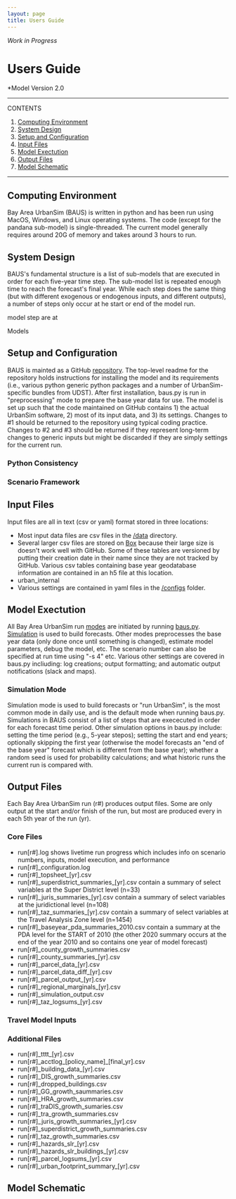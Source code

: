 ```yaml
---
layout: page
title: Users Guide
---
```


*Work in Progress*

# Users Guide

*Model Version 2.0


---
CONTENTS
 
1. [Computing Environment](#computing-environment)
2. [System Design](#system-design)
3. [Setup and Configuration](#setup-and-configuration)
4. [Input Files](#input-files)
5. [Model Exectution](#model-exectution)
6. [Output Files](#output-files)
7. [Model Schematic](#model-schematic)

---

## Computing Environment
Bay Area UrbanSim (BAUS) is written in python and has been run using MacOS, Windows, and Linux operating systems. The code (except for the pandana sub-model) is single-threaded. The current model generally requires around 20G of memory and takes around 3 hours to run.

## System Design
BAUS's fundamental structure is a list of sub-models that are executed in order for each five-year time step. The sub-model list is repeated enough time to reach the forecast's final year. While each step does the same thing (but with different exogenous or endogenous inputs, and different outputs), a number of steps only occur at he start or end of the model run.

model step are at

Models


## Setup and Configuration
BAUS is mainted as a GitHub [repository](https://github.com/BayAreaMetro/bayarea_urbansim). The top-level readme for the repository holds instructions for installing the model and its requirements (i.e., various python generic python packages and a number of UrbanSim-specific bundles from UDST). After first installation, baus.py is run in "preprocessing" mode to prepare the base year data for use. The model is set up such that the code maintained on GitHub contains 1) the actual UrbanSim software, 2) most of its input data, and 3) its settings. Changes to #1 should be returned to the repository using typical coding practice. Changes to #2 and #3 should be returned if they represent long-term changes to generic inputs but might be discarded if they are simply settings for the current run.

### Python Consistency

### Scenario Framework

## Input Files
Input files are all in text (csv or yaml) format stored in three locations:
* Most input data files are csv files in the [/data](https://github.com/BayAreaMetro/bayarea_urbansim/tree/master/data) directory.
* Several larger csv files are stored on [Box](https://mtcdrive.box.com/s/3cr52b8ccx1l1e59l1zvrud6srmsg0yc) because their large size is doesn't work well with GitHub. Some of these tables are versioned by putting their creation date in their name since they are not tracked by GitHub. Various csv tables containing base year geodatabase information are contained in an h5 file at this location.
* urban_internal
* Various settings are contained in yaml files in the [/configs](https://github.com/BayAreaMetro/bayarea_urbansim/tree/master/configs) folder.

## Model Exectution
All Bay Area UrbanSim run [modes](https://github.com/BayAreaMetro/bayarea_urbansim/blob/4166c25a798f2b8d045546e5b6cef45a5ca9fa4c/baus.py#L244) are initiated by running [baus.py](https://github.com/BayAreaMetro/bayarea_urbansim/blob/master/baus.py). [Simulation](https://github.com/BayAreaMetro/bayarea_urbansim/blob/4166c25a798f2b8d045546e5b6cef45a5ca9fa4c/baus.py#L263) is used to build forecasts. Other modes preprocesses the base year data (only done once until something is changed), estimate model parameters, debug the model, etc. The scenario number can also be specified at run time using "-s 4" etc. Various other settings are covered in baus.py incliuding: log creations; output formatting; and automatic output notifications (slack and maps).

### Simulation Mode
Simulation mode is used to build forecasts or "run UrbanSim", is the most common mode in daily use, and is the default mode when running baus.py. Simulations in BAUS consist of a list of steps that are exececuted in order for each forecast time period. Other simulation options in baus.py include: setting the time period (e.g., 5-year stepos); setting the start and end years; optionally skipping the first year (otherwise the model forecasts an "end of the base year" forecast which is different from the base year); whether a random seed is used for probability calculations; and what historic runs the current run is compared with. 

## Output Files
Each Bay Area UrbanSim run (r#) produces output files. Some are only output at the start and/or finish of the run, but most are produced every in each 5th year of the run (yr). 

### Core Files
* run[r#].log shows livetime run progress which includes info on scenario numbers, inputs, model execution, and performance
* run[r#]\_configuration.log
* run[r#]\_topsheet\_[yr].csv
* run[r#]\_superdistrict_summaries\_[yr].csv contain a summary of select variables at the Super District level (n=33)
* run[r#]\_juris_summaries\_[yr].csv contain a summary of select variables at the juridictional level (n=108)
* run[r#]\_taz_summaries\_[yr].csv contain a summary of select variables at the Travel Analysis Zone level (n=1454)
* run[r#]\_baseyear\_pda_summaries\_2010.csv contain a summary at the PDA level for the START of 2010 (the other 2020 summary occurs at the end of the year 2010 and so contains one year of model forecast)
* run[r#]\_county_growth_summaries.csv
* run[r#]\_county_summaries\_[yr].csv
* run[r#]\_parcel_data\_[yr].csv
* run[r#]\_parcel_data_diff\_[yr].csv
* run[r#]\_parcel_output\_[yr].csv
* run[r#]\_regional_marginals\_[yr].csv
* run[r#]\_simulation_output.csv
* run[r#]\_taz_logsums\_[yr].csv

### Travel Model Inputs

### Additional Files
* run[r#]\_tttt\_[yr].csv
* run[r#]\_acctlog\_[policy_name]\_[final_yr].csv
* run[r#]\_building_data\_[yr].csv
* run[r#]\_DIS_growth_summaries.csv
* run[r#]\_dropped_buildings.csv
* run[r#]\_GG_growth_saummaries.csv
* run[r#]\_HRA_growth_summaries.csv
* run[r#]\_traDIS_growth_sumaries.csv
* run[r#]\_tra_growth_summaries.csv
* run[r#]\_juris_growth_summaries\_[yr].csv
* run[r#]\_superdistrict_growth_summaries.csv
* run[r#]\_taz_growth_summaries.csv
* run[r#]\_hazards_slr\_[yr].csv
* run[r#]\_hazards_slr_buildings\_[yr].csv
* run[r#]\_parcel_logsums\_[yr].csv
* run[r#]\_urban_footprint_summary\_[yr].csv


## Model Schematic
